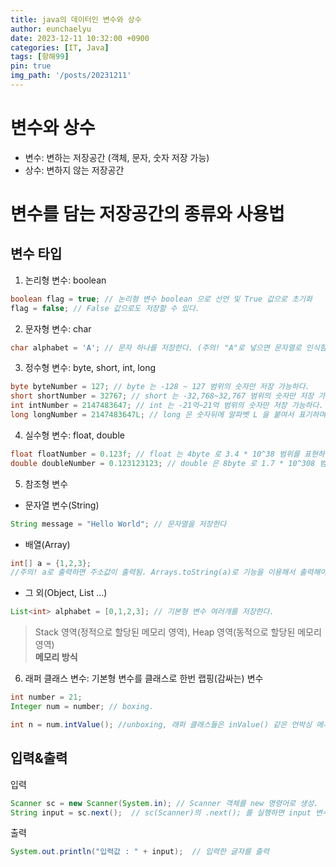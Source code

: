 ```yaml
---
title: java의 데이터인 변수와 상수
author: eunchaelyu
date: 2023-12-11 10:32:00 +0900
categories: [IT, Java]
tags: [항해99]
pin: true
img_path: '/posts/20231211'
---
```


# 변수와 상수
- 변수: 변하는 저장공간 (객체, 문자, 숫자 저장 가능)
- 상수: 변하지 않는 저장공간


# 변수를 담는 저장공간의 종류와 사용법
## 변수 타입
1. 논리형 변수: boolean
   
```java
boolean flag = true; // 논리형 변수 boolean 으로 선언 및 True 값으로 초기화
flag = false; // False 값으로도 저장할 수 있다.
```     

2. 문자형 변수: char    

```java
char alphabet = 'A'; // 문자 하나를 저장한다. (주의! "A"로 넣으면 문자열로 인식함)
```    

3. 정수형 변수: byte, short, int, long    

```java
byte byteNumber = 127; // byte 는 -128 ~ 127 범위의 숫자만 저장 가능하다.
short shortNumber = 32767; // short 는 -32,768~32,767 범위의 숫자만 저장 가능하다.
int intNumber = 2147483647; // int 는 -21억~21억 범위의 숫자만 저장 가능하다.
long longNumber = 2147483647L; // long 은 숫자뒤에 알파벳 L 을 붙여서 표기하며 매우 큰수를 저장 가능한다.
```    

4. 실수형 변수: float, double    

```java
float floatNumber = 0.123f; // float 는 4byte 로 3.4 * 10^38 범위를 표현하는 실수값
double doubleNumber = 0.123123123; // double 은 8byte 로 1.7 * 10^308 범위를 표현하는 실수값
```    

5. 참조형 변수        
  - 문자열 변수(String)    
    
```java
String message = "Hello World"; // 문자열을 저장한다
```    

  - 배열(Array)    

```java
int[] a = {1,2,3};
//주의! a로 출력하면 주소값이 출력됨. Arrays.toString(a)로 기능을 이용해서 출력해야함
```    

  - 그 외(Object, List …)      

```java
List<int> alphabet = [0,1,2,3]; // 기본형 변수 여러개를 저장한다.
```    

> Stack 영역(정적으로 할당된 메모리 영역), Heap 영역(동적으로 할당된 메모리 영역)      
> **메모리 방식**      

6. 래퍼 클래스 변수: 기본형 변수를 클래스로 한번 랩핑(감싸는) 변수      

```java
int number = 21;
Integer num = number; // boxing.

int n = num.intValue(); //unboxing, 래퍼 클래스들은 inValue() 같은 언박싱 메서드들을 제공한다.
```

## 입력&출력    
  입력    

```java
Scanner sc = new Scanner(System.in); // Scanner 객체를 new 명령어로 생성.
String input = sc.next();  // sc(Scanner)의 .next(); 를 실행하면 input 변수에 입력한 글자를 받음.
```

  출력    
```java
System.out.println("입력값 : " + input);  // 입력한 글자를 출력
```
